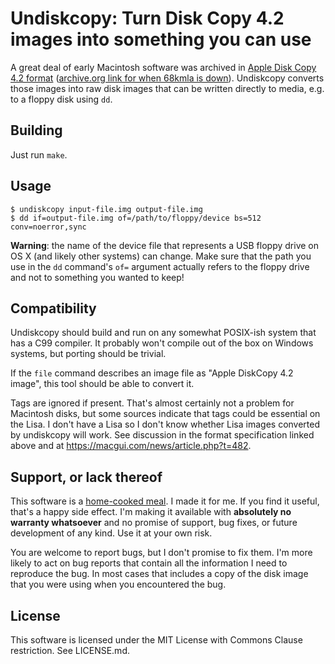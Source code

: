 # Undiskcopy: Turn Disk Copy 4.2 images into something you can use

A great deal of early Macintosh software was archived in [Apple Disk Copy
4.2 format](https://wiki.68kmla.org/DiskCopy_4.2_format_specification)
([archive.org link for when 68kmla is down](https://web.archive.org/web/20201028142058/https://wiki.68kmla.org/DiskCopy_4.2_format_specification)).
Undiskcopy converts those images into raw disk images that can be written
directly to media, e.g. to a floppy disk using `dd`.

## Building

Just run `make`.

## Usage

```
$ undiskcopy input-file.img output-file.img
$ dd if=output-file.img of=/path/to/floppy/device bs=512 conv=noerror,sync
```

**Warning**: the name of the device file that represents a USB floppy drive on
OS X (and likely other systems) can change. Make sure that the path you use
in the `dd` command's `of=` argument actually refers to the floppy drive and
not to something you wanted to keep!


## Compatibility

Undiskcopy should build and run on any somewhat POSIX-ish system that has a C99
compiler. It probably won't compile out of the box on Windows systems, but
porting should be trivial.

If the `file` command describes an image file as "Apple DiskCopy 4.2 image",
this tool should be able to convert it.

Tags are ignored if present. That's almost certainly not a problem for
Macintosh disks, but some sources indicate that tags could be essential on
the Lisa. I don't have a Lisa so I don't know whether Lisa images converted by
undiskcopy will work. See discussion in the format specification linked above
and at <https://macgui.com/news/article.php?t=482>.

## Support, or lack thereof

This software is a
[home-cooked meal](https://www.robinsloan.com/notes/home-cooked-app/).
I made it for me. If you find it useful, that's a happy side effect. I'm making
it available with **absolutely no warranty whatsoever** and no promise of
support, bug fixes, or future development of any kind. Use it at your own
risk.

You are welcome to report bugs, but I don't promise to fix them. I'm more
likely to act on bug reports that contain all the information I need to
reproduce the bug. In most cases that includes a copy of the disk image that
you were using when you encountered the bug.

## License

This software is licensed under the MIT License with Commons Clause restriction.
See LICENSE.md.
